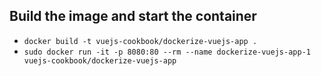 ## Build the image and start the container
- `docker build -t vuejs-cookbook/dockerize-vuejs-app .`
- `sudo docker run -it -p 8080:80 --rm --name dockerize-vuejs-app-1 vuejs-cookbook/dockerize-vuejs-app`
